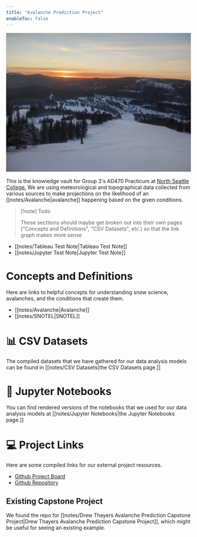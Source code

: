 ```yaml
---
title: "Avalanche Prediction Project"
enableToc: false
---
```


![Mountain Sunset](images/mountain-sunset.jpg)

This is the knowledge vault for Group 3's AD470 Practicum at [North Seattle College.](https://northseattle.edu/programs/application-development/application-development-bachelor-applied-science-bas-degree) We are using meteorological and topographical data collected from various sources to make projections on the likelihood of an [[notes/Avalanche|avalanche]] happening based on the given conditions.

> [!note] Todo
>
> These secttions should maybe get broken out into their own pages ("Concepts and Definitions", "CSV Datasets", etc.) so that the link graph makes more sense

- [[notes/Tableau Test Note|Tableau Test Note]]
- [[notes/Jupyter Test Note|Jupyter Test Note]]

# Concepts and Definitions
Here are links to helpful concepts for understanding snow science, avalanches, and the conditions that create them.
- [[notes/Avalanche|Avalanche]]
- [[notes/SNOTEL|SNOTEL]]

# 📊 CSV Datasets
The compiled datasets that we have gathered for our data analysis models can be found in [[notes/CSV Datasets|the CSV Datasets page.]] 


# 🐍 Jupyter Notebooks
You can find rendered versions of the notebooks that we used for our data analysis models at [[notes/Jupyter Notebooks|the Jupyter Notebooks page.]]

# 💻 Project Links
Here are some compiled links for our external project resources.
- [Github Project Board](https://github.com/users/itsjpb/projects/2/views/1)
- [Github Repository](https://github.com/itsjpb/470-avalanche-prediction)

## Existing Capstone Project
We found the repo for [[notes/Drew Thayers Avalanche Prediction Capstone Project|Drew Thayers Avalanche Prediction Capstone Project]], which might be useful for seeing an existing example.

